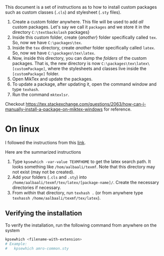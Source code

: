 This document is a set of instructions as to how to install custom packages such as custom classes (`.cls`) and stylesheet (`.sty` files). 


1. Create a custom folder anywhere. This file will be used to add *all* custom packages. Let's say we call it `packages` and we store it in the directory `C:\textbackslash` packages}
2. Inside this custom folder, create {*another*} folder specifically called `tex`. So, now we have 
`C:\packages\tex`.
1. Inside the `tex` directory, create *another* folder specifically called `latex`. So, now we have 
`C:\packages\tex\latex`.
1. Now, inside this directory, you can dump the *folders* of the custom packages. That is, the new directory is now 
`C:\packages\tex\latex\[customPackage]`,
where the stylesheets and classes live inside the `[customPackage]` folder.
1. Open MikTex and update the packages. 
2. To update a package, after updating it, open the command window and type `texhash`.
3. Run the command `mktexlsr`.

Checkout <https://tex.stackexchange.com/questions/2063/how-can-i-manually-install-a-package-on-miktex-windows> for reference.

# On linux
I followed the instructions from this [link](https://tex.stackexchange.com/questions/1137/where-do-i-place-my-own-sty-or-cls-files-to-make-them-available-to-all-my-te).

Here are the summarized instructions
1.  Type `kpsewhich -var-value TEXMFHOME` to get the latex search path. It looks something like `/hom/aalbaali/texmf`. Note that this directory may not exist (may not be created).
2.  Add your folders (`.cls` and `.sty`) into `/home/aalbaali/texmf/tex/latex/[package-name]/`. Create the necessary directories if necessary.
3.  From *within* that directory, run `texhash .` (or from anywhere type `texhassh /home/aalbaali/texmf/tex/latex`).

## Verifying the installation
To verify the installation, run the following command from anywhere on the system
```bash
kpsewhich <filename-with-extension>
# Example:
#   kpsewhich amro-common.sty
```